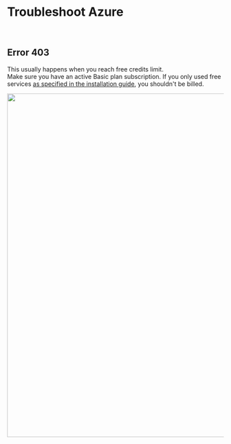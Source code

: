 # Troubleshoot Azure

</br>

## Error 403

This usually happens when you reach free credits limit.  
Make sure you have an active Basic plan subscription. If you only used free services [as specified in the installation guide](/vendors/azure/new_user/#step-2-create-your-nightscout-web-app), you shouldn't be billed.

<img src="/vendors/azure/img/AzureT01.png" width="800px" >